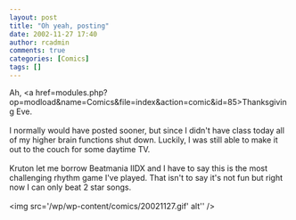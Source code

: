 ```yaml
---
layout: post
title: "Oh yeah, posting"
date: 2002-11-27 17:40
author: rcadmin
comments: true
categories: [Comics]
tags: []
---
```

Ah, <a href=modules.php?op=modload&name=Comics&file=index&action=comic&id=85>Thanksgiving Eve.</a>
<br />
<br />
I normally would have posted sooner, but since I didn't have class today all of my higher brain functions shut down. Luckily, I was still able to make it out to the couch for some daytime TV. 
<br />
<br />
Kruton let me borrow Beatmania IIDX and I have to say this is the most challenging rhythm game I've played. That isn't to say it's not fun but right now I can only beat 2 star songs.<br /><br /><!--more--><img src='/wp/wp-content/comics/20021127.gif' alt'' />
